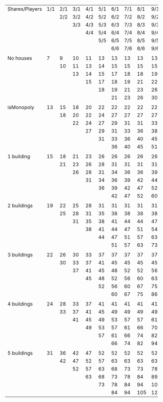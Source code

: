 |                |     |     |     |     |     |     |     |     |     |
|----------------|-----|-----|-----|-----|-----|-----|-----|-----|-----|
| Shares/Players | 1/1 | 2/1 | 3/1 | 4/1 | 5/1 | 6/1 | 7/1 | 8/1 | 9/1 |
|                |     | 2/2 | 3/2 | 4/2 | 5/2 | 6/2 | 7/2 | 8/2 | 9/2 |
|                |     |     | 3/3 | 4/3 | 5/3 | 6/3 | 7/3 | 8/3 | 9/3 |
|                |     |     |     | 4/4 | 5/4 | 6/4 | 7/4 | 8/4 | 9/4 |
|                |     |     |     |     | 5/5 | 6/5 | 7/5 | 8/5 | 9/5 |
|                |     |     |     |     |     | 6/6 | 7/6 | 8/6 | 9/6 |
|                |     |     |     |     |     |     |     |     |     |
| No houses      | 7   | 9   | 10  | 11  | 13  | 13  | 13  | 13  | 13  |
|                |     | 10  | 11  | 13  | 14  | 15  | 15  | 15  | 15  |
|                |     |     | 13  | 14  | 15  | 17  | 18  | 18  | 19  |
|                |     |     |     | 15  | 17  | 18  | 19  | 21  | 22  |
|                |     |     |     |     | 18  | 19  | 21  | 23  | 26  |
|                |     |     |     |     |     | 21  | 23  | 26  | 30  |
|                |     |     |     |     |     |     |     |     |     |
| isMonopoly     | 13  | 15  | 18  | 20  | 22  | 22  | 22  | 22  | 22  |
|                |     | 18  | 20  | 22  | 24  | 27  | 27  | 27  | 27  |
|                |     |     | 22  | 24  | 27  | 29  | 31  | 31  | 33  |
|                |     |     |     | 27  | 29  | 31  | 33  | 36  | 38  |
|                |     |     |     |     | 31  | 33  | 36  | 40  | 45  |
|                |     |     |     |     |     | 36  | 40  | 45  | 51  |
|                |     |     |     |     |     |     |     |     |     |
| 1 building     | 15  | 18  | 21  | 23  | 26  | 26  | 26  | 26  | 26  |
|                |     | 21  | 23  | 26  | 28  | 31  | 31  | 31  | 31  |
|                |     |     | 26  | 28  | 31  | 34  | 36  | 36  | 39  |
|                |     |     |     | 31  | 34  | 36  | 39  | 42  | 44  |
|                |     |     |     |     | 36  | 39  | 42  | 47  | 52  |
|                |     |     |     |     |     | 42  | 47  | 52  | 60  |
|                |     |     |     |     |     |     |     |     |     |
| 2 buildings    | 19  | 22  | 25  | 28  | 31  | 31  | 31  | 31  | 31  |
|                |     | 25  | 28  | 31  | 35  | 38  | 38  | 38  | 38  |
|                |     |     | 31  | 35  | 38  | 41  | 44  | 44  | 47  |
|                |     |     |     | 38  | 41  | 44  | 47  | 51  | 54  |
|                |     |     |     |     | 44  | 47  | 51  | 57  | 63  |
|                |     |     |     |     |     | 51  | 57  | 63  | 73  |
|                |     |     |     |     |     |     |     |     |     |
| 3 buildings    | 22  | 26  | 30  | 33  | 37  | 37  | 37  | 37  | 37  |
|                |     | 30  | 33  | 37  | 41  | 45  | 45  | 45  | 45  |
|                |     |     | 37  | 41  | 45  | 48  | 52  | 52  | 56  |
|                |     |     |     | 45  | 48  | 52  | 56  | 60  | 63  |
|                |     |     |     |     | 52  | 56  | 60  | 67  | 75  |
|                |     |     |     |     |     | 60  | 67  | 75  | 86  |
|                |     |     |     |     |     |     |     |     |     |
| 4 buildings    | 24  | 28  | 33  | 37  | 41  | 41  | 41  | 41  | 41  |
|                |     | 33  | 37  | 41  | 45  | 49  | 49  | 49  | 49  |
|                |     |     | 41  | 45  | 49  | 53  | 57  | 57  | 61  |
|                |     |     |     | 49  | 53  | 57  | 61  | 66  | 70  |
|                |     |     |     |     | 57  | 61  | 66  | 74  | 82  |
|                |     |     |     |     |     | 66  | 74  | 82  | 94  |
|                |     |     |     |     |     |     |     |     |     |
| 5 buildings    | 31  | 36  | 42  | 47  | 52  | 52  | 52  | 52  | 52  |
|                |     | 42  | 47  | 52  | 57  | 63  | 63  | 63  | 63  |
|                |     |     | 52  | 57  | 63  | 68  | 73  | 73  | 78  |
|                |     |     |     | 63  | 68  | 73  | 78  | 84  | 89  |
|                |     |     |     |     | 73  | 78  | 84  | 94  | 105 |
|                |     |     |     |     |     | 84  | 94  | 105 | 120 |